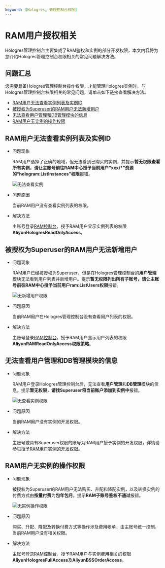 ```yaml
---
keyword: [Hologres, 管理控制台权限]
---
```


# RAM用户授权相关

Hologres管理控制台主要集成了RAM鉴权和实例的部分开发权限，本文内容将为您介绍Hologres管理控制台权限相关的常见问题解决方法。

## 问题汇总

您需要具备Hologres管理控制台操作权限，才能管理Hologres实例时。与Hologres管理控制台权限相关的常见问题，请单击如下链接查看解决方法。

-   [RAM用户无法查看实例列表及实例ID](#section_te9_8bd_4iy)
-   [被授权为Superuser的RAM用户无法新增用户](#section_s67_osb_mgg)
-   [无法查看用户管理和DB管理模块的信息](#section_w11_wo8_rwq)
-   [RAM用户无实例的操作权限](#section_ovp_spc_a51)

## RAM用户无法查看实例列表及实例ID

-   问题现象

    RAM用户选择了正确的地域，但无法看到已购买的实例，并提示**暂无权限查看所有实例，请让主账号前往RAM中心授予当前用户“xxx/\*”资源的“hologram:ListInstances”权限**报错。

    ![无法查看实例](https://static-aliyun-doc.oss-accelerate.aliyuncs.com/assets/img/zh-CN/8345525061/p182182.png)

-   问题原因

    当前RAM用户没有查看实例列表的权限。

-   解决方法

    主账号登录[RAM控制台](https://ram.console.aliyun.com/overview)，授予RAM用户显示实例列表的权限**AliyunHologresReadOnlyAccess**。


## 被授权为Superuser的RAM用户无法新增用户

-   问题现象

    RAM用户已经被授权为Superuser，但是在Hologres管理控制台的**用户管理**模块无法看到用户列表并新增用户。提示**暂无权限列出所有子账号，请让主账号前往RAM中心授予当前用户ram:ListUsers权限**报错。

    ![无新增用户权限](https://static-aliyun-doc.oss-accelerate.aliyuncs.com/assets/img/zh-CN/9345525061/p182184.png)

-   问题原因

    当前RAM用户在Hologres管理控制台没有查看用户列表的权限。

-   解决方法

    主账号登录[RAM控制台](https://ram.console.aliyun.com/overview)，授予RAM用户显示用户列表的权限**AliyunRAMReadOnlyAccess权限策略**。


## 无法查看**用户管理**和**DB管理**模块的信息

-   问题现象

    RAM用户登录Hologres管理控制台后，无法查看**用户管理**和**DB管理**模块的信息。提示**暂无权限，请找Superuser将当前账户添加到实例中**报错。

    ![无查看实例权限](https://static-aliyun-doc.oss-accelerate.aliyuncs.com/assets/img/zh-CN/9345525061/p182187.png)

-   问题原因

    当前RAM用户没有实例的开发权限。

-   解决方法

    主账号或具有Superuser权限的账号为RAM用户授予实例的开发权限，详情请参见[授予RAM用户实例的开发权限](/cn.zh-CN/账号与权限管理/授权操作/授予RAM用户实例的开发权限.md)。


## RAM用户无实例的操作权限

-   问题现象

    被授权为Superuser的RAM用户无法购买、升配和降配实例，以及转换实例的付费方式由**按量付费**为**包年包月**。提示**RAM子账号鉴权不通过**报错。

    ![无实例操作权限](https://static-aliyun-doc.oss-accelerate.aliyuncs.com/assets/img/zh-CN/9345525061/p182186.png)

-   问题原因

    购买、升配、降配及转换付费方式等操作涉及费用帐单，由主账号统一控制，当前RAM用户没有相关权限。

-   解决方法

    主账号登录[RAM控制台](https://ram.console.aliyun.com/overview)，授予RAM用户与实例费用相关的权限**AliyunHologresFullAccess**及**AliyunBSSOrderAccess**。


